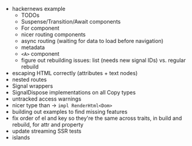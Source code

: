 - hackernews example
  - TODOs
  - Suspense/Transition/Await components
  - For component
  - nicer routing components
  - async routing (waiting for data to load before navigation)
  - metadata
  - `<A>` component
  - figure out rebuilding issues: list (needs new signal IDs) vs. regular rebuild
- escaping HTML correctly (attributes + text nodes)
- nested routes
- Signal wrappers
- SignalDispose implementations on all Copy types
- untracked access warnings
- nicer type than -> `impl RenderHtml<Dom>`
- building out examples to find missing features
- fix order of el and key so they're the same across traits, in build and rebuild, for attr and property
- update streaming SSR tests
- islands
